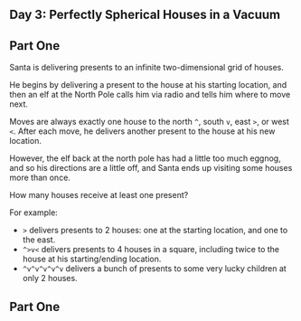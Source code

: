 Day 3: Perfectly Spherical Houses in a Vacuum
---------------------------------------------

## Part One

Santa is delivering presents to an infinite two-dimensional grid of houses.

He begins by delivering a present to the house at his starting location, and
then an elf at the North Pole calls him via radio and tells him where to move
next.
 
Moves are always exactly one house to the north `^`, south `v`, east `>`, or
west `<`. After each move, he delivers another present to the house at his new
location.

However, the elf back at the north pole has had a little too much eggnog, and
so his directions are a little off, and Santa ends up visiting some houses more
than once.
 
How many houses receive at least one present?

For example:

 * `>` delivers presents to 2 houses: one at the starting location, and one to
   the east.
 * `^>v<` delivers presents to 4 houses in a square, including twice to the
   house at his starting/ending location.
 * `^v^v^v^v^v` delivers a bunch of presents to some very lucky children at
   only 2 houses.

## Part One
